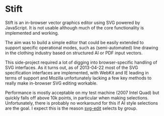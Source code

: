 # Stift

Stift is an in-browser vector graphics editor using SVG powered by JavaScript. It is not usable although much of the core functionality is implemented and working.

The aim was to build a simple editor that could be easily extended to support specific operational modes, such as (semi-automated) line drawing in the clothing industry based on structured AI or PDF input vectors.

This side-project required a lot of digging into browser-specific handling of SVG interfaces. As it turns out, as of 2013-04-22 most of the SVG specification interfaces are implemented, with WebKit and IE leading in terms of support and Mozilla unfortunately lacking a few key methods to really make in-browser SVG editing workable.

Performance is mostly acceptable on my test machine (2007 Intel Quad) but quickly falls off above 10k points, in particular when making selections. Unfortunately, there is probably no workaround for this if AI style selections are the goal. I expect this is the reason [svg-edit](http://code.google.com/p/svg-edit/) selects by group.
